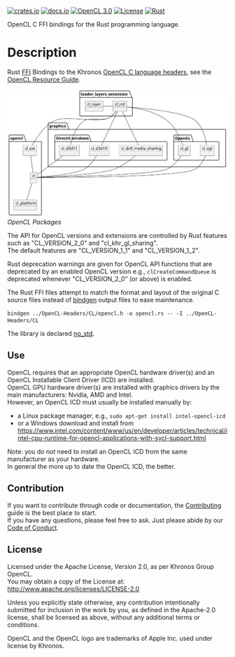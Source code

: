 [![crates.io](https://img.shields.io/crates/v/opencl-sys.svg)](https://crates.io/crates/opencl-sys)
[![docs.io](https://docs.rs/opencl-sys/badge.svg)](https://docs.rs/opencl-sys/)
[![OpenCL 3.0](https://img.shields.io/badge/OpenCL-3.0-blue.svg)](https://www.khronos.org/registry/OpenCL/)
[![License](https://img.shields.io/badge/License-Apache%202.0-blue.svg)](https://opensource.org/licenses/Apache-2.0)
[![Rust](https://github.com/kenba/opencl-sys-rs/workflows/Rust/badge.svg)](https://github.com/kenba/opencl-sys-rs/actions)

OpenCL C FFI bindings for the Rust programming language.

# Description

Rust [FFI](https://doc.rust-lang.org/nomicon/ffi.html) Bindings to the Khronos
[OpenCL C language headers](https://github.com/KhronosGroup/OpenCL-Headers),
see the [OpenCL Resource Guide](https://www.khronos.org/opencl/resources).

![OpenCL Packages](docs/images/opencl_context_objects.svg)  
*OpenCL Packages*

The API for OpenCL versions and extensions are controlled by Rust features such as "CL_VERSION_2_0" and "cl_khr_gl_sharing".  
The default features are "CL_VERSION_1_1" and "CL_VERSION_1_2".

Rust deprecation warnings are given for OpenCL API functions that are deprecated by an enabled OpenCL version e.g., `clCreateCommandQueue` is deprecated whenever "CL_VERSION_2_0" (or above) is enabled.

The Rust FFI files attempt to match the format and layout of the original
C source files instead of [bindgen](https://rust-lang.github.io/rust-bindgen/)
output files to ease maintenance.

```
bindgen ../OpenCL-Headers/CL/opencl.h -o opencl.rs -- -I ../OpenCL-Headers/CL
```

The library is declared [no_std](https://docs.rust-embedded.org/book/intro/no-std.html).

## Use

OpenCL requires that an appropriate OpenCL hardware driver(s) and an OpenCL Installable Client Driver (ICD) are installed.  
OpenCL GPU hardware driver(s) are installed with graphics drivers by the main manufacturers: Nvidia, AMD and Intel.  
However, an OpenCL ICD must usually be installed manually by:

- a Linux package manager, e.g., `sudo apt-get install intel-opencl-icd`
- or a Windows download and install from
<https://www.intel.com/content/www/us/en/developer/articles/technical/intel-cpu-runtime-for-opencl-applications-with-sycl-support.html>

Note: you do *not* need to install an OpenCL ICD from the same manufacturer as your hardware.  
In general the more up to date the OpenCL ICD, the better.

## Contribution

If you want to contribute through code or documentation, the [Contributing](CONTRIBUTING.md)
guide is the best place to start.  
If you have any questions, please feel free to ask.
Just please abide by our [Code of Conduct](CODE_OF_CONDUCT.md).

## License

Licensed under the Apache License, Version 2.0, as per Khronos Group OpenCL.  
You may obtain a copy of the License at: <http://www.apache.org/licenses/LICENSE-2.0>

Unless you explicitly state otherwise, any contribution intentionally submitted
for inclusion in the work by you, as defined in the Apache-2.0 license,
shall be licensed as above, without any additional terms or conditions.

OpenCL and the OpenCL logo are trademarks of Apple Inc. used under license by Khronos.
